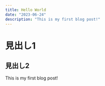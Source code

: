 ```yaml
---
title: Hello World
date: "2023-06-24"
description: "This is my first blog post!"
---
```


# 見出し1

## 見出し2

This is my first blog post!
